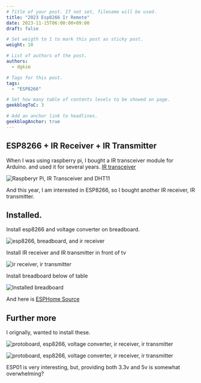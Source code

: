 ```yaml
---
# Title of your post. If not set, filename will be used.
title: "2023 Esp8266 Ir Remote"
date: 2023-11-15T06:00:00+09:00
draft: false

# Set weigth to 1 to mark this post as sticky post.
weight: 10

# List of authors of the post.
authors:
  - dgkim

# Tags for this post.
tags:
  - "ESP8266"

# Set how many table of contents levels to be showed on page.
geekblogToC: 3

# Add an anchor link to headlines.
geekblogAnchor: true
---
```


## ESP8266 + IR Receiver + IR Transmitter

When I was using raspberry pi, I bought a IR transceiver module for Arduino. and used it for several years. [IR transceiver](/posts/telegram-bot-try2/)

![Raspberyr Pi, IR Transceiver and DHT11](/uploads/2019-may-iot-project/Photo-2019-05-31-00-05-52_0448-1.jpg)

And this year, I am interested in ESP8266, so I bought another IR receiver, IR transmitter.

## Installed.

Install esp8266 and voltage converter on breadboard.

![esp8266, breadboard, and ir receiver](https://image.dgkim.net/thumbnail/375/2023-esp8266-ir-remote/IMG_5620.jpg)

Install IR receiver and IR transmitter in front of tv

![ir receiver, ir transmitter](https://image.dgkim.net/thumbnail/375/2023-esp8266-ir-remote/IMG_5623.jpg)

Install breadboard below of table

![Installed breadboard](https://image.dgkim.net/thumbnail/375/2023-esp8266-ir-remote/IMG_5624.jpg)

And here is [ESPHome Source](https://github.com/deokgonkim/example/blob/main/esphome/livingroom4/livingroom4.yml)

## Further more

I orignally, wanted to install these.

![protoboard, esp8266, voltage converter, ir receiver, ir transmitter](https://image.dgkim.net/thumbnail/375/2023-esp8266-ir-remote/IMG_5591.jpg)

![protoboard, esp8266, voltage converter, ir receiver, ir transmitter](https://image.dgkim.net/thumbnail/375/2023-esp8266-ir-remote/IMG_5592.jpg)

ESP01 is very interesting, but, providing both 3.3v and 5v is somewhat overwhelming?
